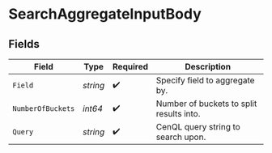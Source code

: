# SearchAggregateInputBody


## Fields

| Field                                    | Type                                     | Required                                 | Description                              |
| ---------------------------------------- | ---------------------------------------- | ---------------------------------------- | ---------------------------------------- |
| `Field`                                  | *string*                                 | :heavy_check_mark:                       | Specify field to aggregate by.           |
| `NumberOfBuckets`                        | *int64*                                  | :heavy_check_mark:                       | Number of buckets to split results into. |
| `Query`                                  | *string*                                 | :heavy_check_mark:                       | CenQL query string to search upon.       |